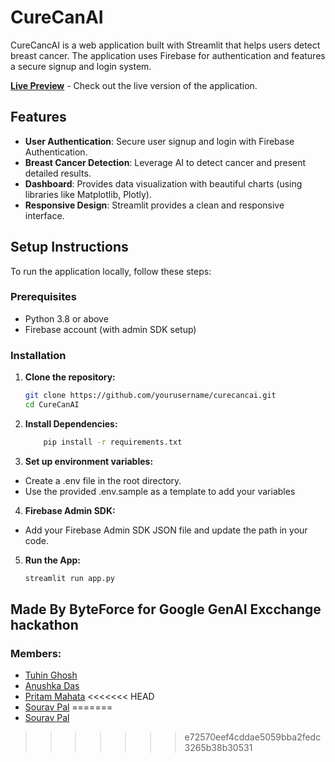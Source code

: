 # CureCanAI

CureCancAI is a web application built with Streamlit that helps users detect breast cancer. The application uses Firebase for authentication and features a secure signup and login system.

**[Live Preview](https://curecanai.onrender.com/)** - Check out the live version of the application.

## Features

- **User Authentication**: Secure user signup and login with Firebase Authentication.
- **Breast Cancer Detection**: Leverage AI to detect cancer and present detailed results.
- **Dashboard**: Provides data visualization with beautiful charts (using libraries like Matplotlib, Plotly).
- **Responsive Design**: Streamlit provides a clean and responsive interface.

## Setup Instructions

To run the application locally, follow these steps:

### Prerequisites

- Python 3.8 or above
- Firebase account (with admin SDK setup)

### Installation

1. **Clone the repository:**
   ```bash
   git clone https://github.com/yourusername/curecancai.git
   cd CureCanAI
   ```

2. **Install Dependencies:**
   ```bash
       pip install -r requirements.txt
   ```

3. **Set up environment variables:**
- Create a .env file in the root directory.
- Use the provided .env.sample as a template to add your variables

4. **Firebase Admin SDK:**
- Add your Firebase Admin SDK JSON file and update the path in your code.

5. **Run the App:**
   ```bash
   streamlit run app.py
   ```

## Made By ByteForce for Google GenAI Excchange hackathon

### Members:
- [Tuhin Ghosh](https://github.com/TuhinCodeCraft)
- [Anushka Das](https://github.com/AnushkaTechSpace)
- [Pritam Mahata](https://github.com/PritamMahata)
<<<<<<< HEAD
- [Sourav Pal](https://github.com/Souravpal08)
=======
- [Sourav Pal](https://github.com/Souravpal08)
>>>>>>> e72570eef4cddae5059bba2fedc3265b38b30531
